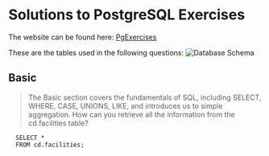 # Solutions to PostgreSQL Exercises
The website can be found here: [PgExercises](https://pgexercises.com/)

These are the tables used in the following questions:
![Database Schema](https://user-images.githubusercontent.com/51142303/169714255-851da143-4fdf-4c57-b10c-932e659c5698.png)
<br>

## Basic 
> The Basic section covers the fundamentals of SQL, including SELECT, WHERE, CASE, UNIONS, LIKE, and introduces us to simple aggregation. 
How can you retrieve all the information from the cd.facilities table?
  ``` 
    SELECT *
    FROM cd.facilities;
  ```
